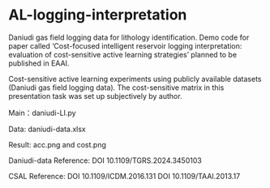 # AL-logging-interpretation
Daniudi gas field logging data for lithology identification.
Demo code for paper called ‘Cost-focused intelligent reservoir logging interpretation: evaluation of cost-sensitive active learning strategies’ planned to be published in EAAI.

Cost-sensitive active learning experiments using publicly available datasets (Daniudi gas field logging data).
The cost-sensitive matrix in this presentation task was set up subjectively by author.

Main：daniudi-LI.py

Data: daniudi-data.xlsx

Result: acc.png and cost.png

Daniudi-data Reference:
DOI 10.1109/TGRS.2024.3450103

CSAL Reference: 
DOI 10.1109/ICDM.2016.131
DOI 10.1109/TAAI.2013.17
